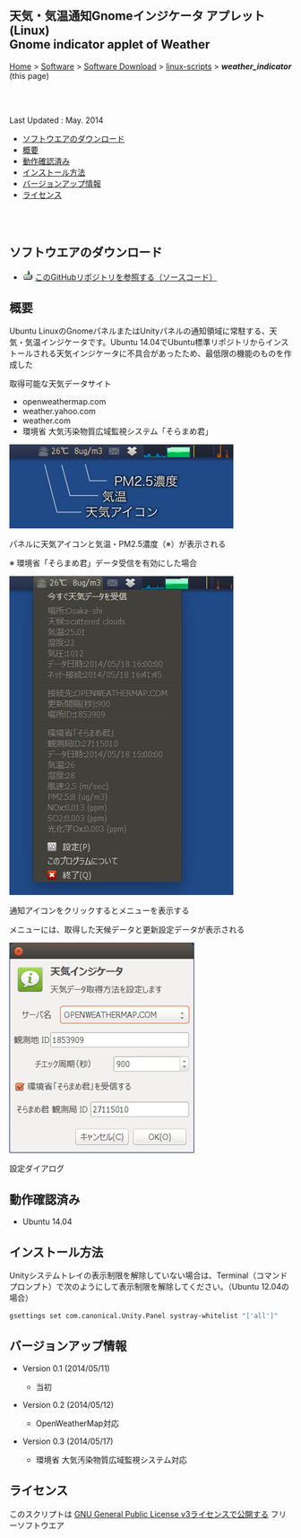 ## 天気・気温通知Gnomeインジケータ アプレット (Linux)<br />Gnome indicator applet of Weather<!-- omit in toc -->

[Home](https://oasis3855.github.io/webpage/) > [Software](https://oasis3855.github.io/webpage/software/index.html) > [Software Download](https://oasis3855.github.io/webpage/software/software-download.html) > [linux-scripts](../README.md) > ***weather_indicator*** (this page)

<br />
<br />

Last Updated : May. 2014

- [ソフトウエアのダウンロード](#ソフトウエアのダウンロード)
- [概要](#概要)
- [動作確認済み](#動作確認済み)
- [インストール方法](#インストール方法)
- [バージョンアップ情報](#バージョンアップ情報)
- [ライセンス](#ライセンス)

<br />
<br />

## ソフトウエアのダウンロード

- ![download icon](../readme_pics/soft-ico-download-darkmode.gif)    [このGitHubリポジトリを参照する（ソースコード）](../weather_indicator/)

## 概要

Ubuntu LinuxのGnomeパネルまたはUnityパネルの通知領域に常駐する、天気・気温インジケータです。Ubuntu 14.04でUbuntu標準リポジトリからインストールされる天気インジケータに不具合があったため、最低限の機能のものを作成した

取得可能な天気データサイト

-    openweathermap.com
-    weather.yahoo.com
-    weather.com
-    環境省 大気汚染物質広域監視システム「そらまめ君」 

![パネルに天気アイコンと気温・PM2.5濃度（※）が表示される ](readme_pics/soft-weather-indicator-panel.jpg)

パネルに天気アイコンと気温・PM2.5濃度（※）が表示される

※ 環境省「そらまめ君」データ受信を有効にした場合 

![通知アイコンをクリックするとメニューを表示する ](readme_pics/soft-weather-indicator-menu.jpg)

通知アイコンをクリックするとメニューを表示する 

メニューには、取得した天候データと更新設定データが表示される 

![設定ダイアログ ](readme_pics/soft-weather-indicator-dlg.jpg)

設定ダイアログ 

## 動作確認済み

-    Ubuntu 14.04 

## インストール方法

Unityシステムトレイの表示制限を解除していない場合は、Terminal（コマンドプロンプト）で次のようにして表示制限を解除してください。（Ubuntu 12.04の場合）

```Bash
gsettings set com.canonical.Unity.Panel systray-whitelist "['all']"
```

## バージョンアップ情報

- Version 0.1 (2014/05/11)

  -  当初 

- Version 0.2 (2014/05/12)

  -  OpenWeatherMap対応 

- Version 0.3 (2014/05/17)

  -  環境省 大気汚染物質広域監視システム対応 

## ライセンス

このスクリプトは [GNU General Public License v3ライセンスで公開する](https://gpl.mhatta.org/gpl.ja.html) フリーソフトウエア

